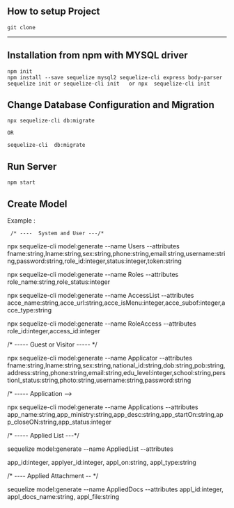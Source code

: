 ## How to setup  Project 
    git clone 

<hr/>

## Installation from npm with MYSQL driver
    npm init 
    npm install --save sequelize mysql2 sequelize-cli express body-parser
    sequelize init or sequelize-cli init   or npx  sequelize-cli init 

## Change Database Configuration  and Migration 
    npx sequelize-cli db:migrate  

    OR

    sequelize-cli  db:migrate 

## Run Server 

    npm start

## Create Model 
  Example : 
  
     /* ----  System and User ---/*
     
   npx sequelize-cli model:generate --name Users --attributes    
fname:string,lname:string,sex:string,phone:string,email:string,username:string,password:string,role_id:integer,status:integer,token:string


npx sequelize-cli model:generate --name Roles --attributes role_name:string,role_status:integer


npx sequelize-cli model:generate --name AccessList --attributes acce_name:string,acce_url:string,acce_isMenu:integer,acce_subof:integer,acce_type:string


npx sequelize-cli model:generate --name RoleAccess --attributes role_id:integer,access_id:integer


/* ----- Guest or Visitor ----- */


npx sequelize-cli model:generate --name Applicator --attributes fname:string,lname:string,sex:string,national_id:string,dob:string,pob:string,address:string,phone:string,email:string,edu_level:integer,school:string,perstionl_status:string,photo:string,username:string,password:string


/* -----  Application -->

npx sequelize-cli model:generate --name Applications --attributes app_name:string,app_ministry:string,app_desc:string,app_startOn:string,app_closeON:string,app_status:integer


/* ----- Applied List  ---*/
 
 sequelize model:generate --name  AppliedList --attributes

 app_id:integer,
 applyer_id:integer,
 appl_on:string,
 appl_type:string

 /* ---- Applied Attachment -- */

sequelize model:generate --name  AppliedDocs --attributes
appl_id:integer,
appl_docs_name:string,
appl_file:string
